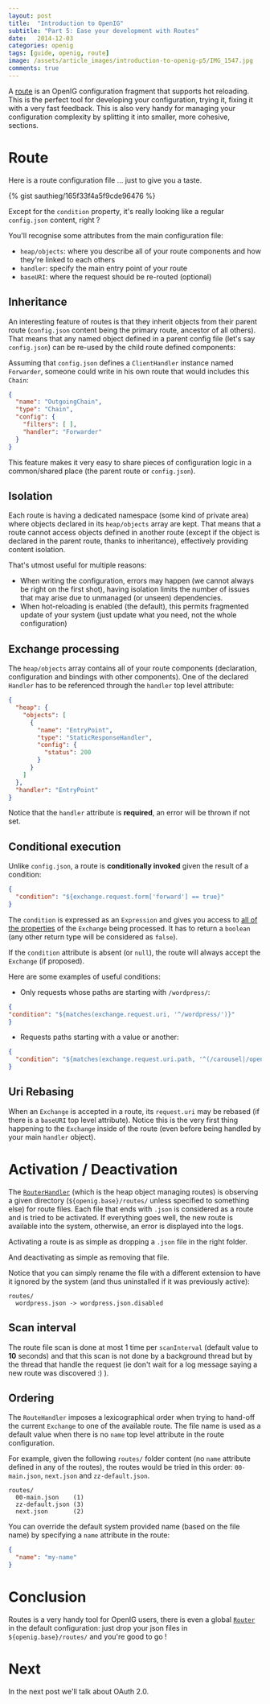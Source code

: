 ```yaml
---
layout: post
title:  "Introduction to OpenIG"
subtitle: "Part 5: Ease your development with Routes"
date:   2014-12-03
categories: openig
tags: [guide, openig, route]
image: /assets/article_images/introduction-to-openig-p5/IMG_1547.jpg
comments: true
---
```


A [route][route] is an OpenIG configuration fragment that supports hot reloading. This is
the perfect tool for developing your configuration, trying it, fixing it with a
very fast feedback. This is also very handy for managing your configuration
complexity by splitting it into smaller, more cohesive, sections.

<!-- more -->

# Route

Here is a route configuration file ... just to give you a taste.

{% gist sauthieg/165f33f4a5f9cde96476 %}

Except for the `condition` property, it's really looking like a regular `config.json`
content, right ?

You'll recognise some attributes from the main configuration file:

 * `heap/objects`: where you describe all of your route components and how they're
   linked to each others
 * `handler`: specify the main entry point of your route
 * `baseURI`: where the request should be re-routed (optional)

## Inheritance

An interesting feature of routes is that they inherit objects from their parent route
(`config.json` content being the primary route, ancestor of all others). That means that
any named object defined in a parent config file (let's say `config.json`) can be re-used
by the child route defined components:

Assuming that `config.json` defines a `ClientHandler` instance named `Forwarder`, someone
could write in his own route that would includes this `Chain`:

```json
{
  "name": "OutgoingChain",
  "type": "Chain",
  "config": {
    "filters": [ ],
    "handler": "Forwarder"
  }
}
```

This feature makes it very easy to share pieces of configuration logic in a common/shared
place (the parent route or `config.json`).

## Isolation

Each route is having a dedicated namespace (some kind of private area) where objects
declared in its `heap/objects` array are kept.
That means that a route cannot access objects defined in another route (except if
the object is declared in the parent route, thanks to inheritance), effectively
providing content isolation.

That's utmost useful for multiple reasons:

 * When writing the configuration, errors may happen (we cannot always be right on
   the first shot), having isolation limits the number of issues that may arise due
   to unmanaged (or unseen) dependencies.
 * When hot-reloading is enabled (the default), this permits fragmented update of
   your system (just update what you need, not the whole configuration)

## Exchange processing

The `heap/objects` array contains all of your route components (declaration, configuration and bindings with other components). One of the declared `Handler` has to be referenced through the `handler` top level attribute:

```json
{
  "heap": {
    "objects": [
      {
        "name": "EntryPoint",
        "type": "StaticResponseHandler",
        "config": {
          "status": 200
        }
      }
    ]
  },
  "handler": "EntryPoint"
}
```

Notice that the `handler` attribute is **required**, an error will be thrown if not set.

## Conditional execution

Unlike `config.json`, a route is **conditionally invoked** given the result of a condition:

```json
{
  "condition": "${exchange.request.form['forward'] == true}"
}
```

The `condition` is expressed as an `Expression` and gives you access to
[all of the properties][exchange-model] of the `Exchange` being processed. It has
to return a `boolean` (any other return type will be considered as `false`).

If the `condition` attribute is absent (or `null`), the route will always accept
the `Exchange` (if proposed).

Here are some examples of useful conditions:

 * Only requests whose paths are starting with `/wordpress/`:

  ```json
{
  "condition": "${matches(exchange.request.uri, '^/wordpress/')}"
}
  ```
 * Requests paths starting with a value or another:

  ```json
  {
    "condition": "${matches(exchange.request.uri.path, '^(/carousel|/openid)')}"
  }
  ```

## Uri Rebasing

When an `Exchange` is accepted in a route, its `request.uri` may be rebased (if
there is a `baseURI` top level attribute). Notice this is the very first thing
happening to the `Exchange` inside of the route (even before being handled by
your main `handler` object).

# Activation / Deactivation

The [`RouterHandler`][router] (which is the heap object managing routes) is observing a given
directory (`${openig.base}/routes/` unless specified to something else) for route
files. Each file that ends with `.json` is considered as a route and is tried to
be activated. If everything goes well, the new route is available into the system,
otherwise, an error is displayed into the logs.

Activating a route is as simple as dropping a `.json` file in the right folder.

And deactivating as simple as removing that file.

Notice that you can simply rename the file with a different extension to have it
ignored by the system (and thus uninstalled if it was previously active):

```
routes/
  wordpress.json -> wordpress.json.disabled
```

## Scan interval

The route file scan is done at most 1 time per `scanInterval` (default
value to **10** seconds) and that this scan is not done by a background thread but
by the thread that handle the request (ie don't wait for a log message saying a
new route was discovered :) ).

## Ordering

The `RouteHandler` imposes a lexicographical order when trying to hand-off the current
`Exchange` to one of the available route. The file name is used as a default value
when there is no `name` top level attribute in the route configuration.

For example, given the following `routes/` folder content (no `name` attribute
defined in any of the routes), the routes would be tried in this order: `00-main.json`,
`next.json` and `zz-default.json`.

```
routes/
  00-main.json    (1)
  zz-default.json (3)
  next.json       (2)
```

You can override the default system provided name (based on the file name) by specifying
a `name` attribute in the route:

```json
{
  "name": "my-name"
}
```

# Conclusion

Routes is a very handy tool for OpenIG users, there is even a global
[`Router`][router] in the default configuration: just drop your json files in
`${openig.base}/routes/` and you're good to go !

# Next

In the next post we'll talk about OAuth 2.0.

[exchange-model]: http://docs.forgerock.org/en/openig/3.0.0/reference/index.html#exchange-object-model-conf
[route]: http://docs.forgerock.org/en/openig/3.0.0/reference/index.html#Route
[router]: http://docs.forgerock.org/en/openig/3.0.0/reference/index.html#Router
